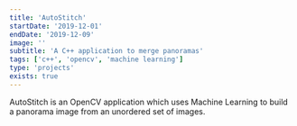 ```yaml
---
title: 'AutoStitch'
startDate: '2019-12-01'
endDate: '2019-12-09'
image: ''
subtitle: 'A C++ application to merge panoramas'
tags: ['c++', 'opencv', 'machine learning']
type: 'projects'
exists: true
---
```


AutoStitch is an OpenCV application which uses Machine Learning to build a panorama image from an unordered set of images. 
